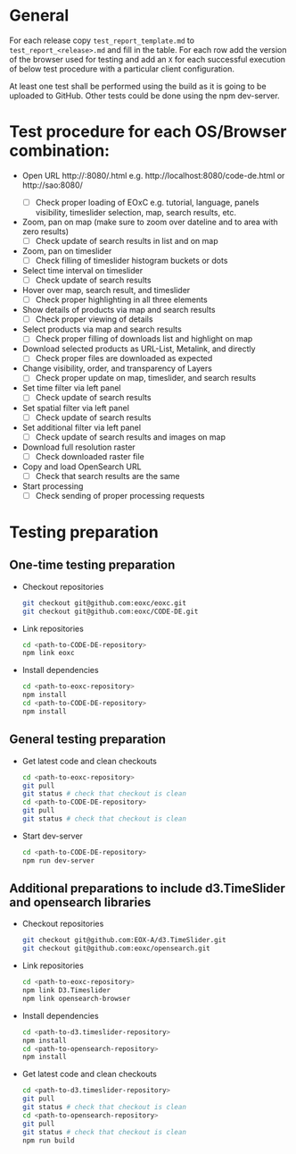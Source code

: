 # General

For each release copy `test_report_template.md` to `test_report_<release>.md`
and fill in the table. For each row add the version of the browser used for
testing and add an `X` for each successful execution of below test procedure
with a particular client configuration.

At least one test shall be performed using the build as it is going to be
uploaded to GitHub. Other tests could be done using the npm dev-server.

# Test procedure for each OS/Browser combination:

* Open URL http://<URL-of-dev-environment>:8080/<configuration>.html e.g. http://localhost:8080/code-de.html or http://sao:8080/
  - [ ] Check proper loading of EOxC e.g. tutorial, language, panels visibility, timeslider selection, map, search results, etc.
* Zoom, pan on map (make sure to zoom over dateline and to area with zero results)
  - [ ] Check update of search results in list and on map
* Zoom, pan on timeslider
  - [ ] Check filling of timeslider histogram buckets or dots
* Select time interval on timeslider
  - [ ] Check update of search results
* Hover over map, search result, and timeslider
  - [ ] Check proper highlighting in all three elements
* Show details of products via map and search results
  - [ ] Check proper viewing of details
* Select products via map and search results
  - [ ] Check proper filling of downloads list and highlight on map
* Download selected products as URL-List, Metalink, and directly
  - [ ] Check proper files are downloaded as expected
* Change visibility, order, and transparency of Layers
  - [ ] Check proper update on map, timeslider, and search results
* Set time filter via left panel
  - [ ] Check update of search results
* Set spatial filter via left panel
  - [ ] Check update of search results
* Set additional filter via left panel
  - [ ] Check update of search results and images on map
* Download full resolution raster
  - [ ] Check downloaded raster file
* Copy and load OpenSearch URL
  - [ ] Check that search results are the same
* Start processing
  - [ ] Check sending of proper processing requests

# Testing preparation

## One-time testing preparation

* Checkout repositories
    ```bash
    git checkout git@github.com:eoxc/eoxc.git
    git checkout git@github.com:eoxc/CODE-DE.git
    ```
* Link repositories
    ```bash
    cd <path-to-CODE-DE-repository>
    npm link eoxc
    ```
* Install dependencies
    ```bash
    cd <path-to-eoxc-repository>
    npm install
    cd <path-to-CODE-DE-repository>
    npm install
    ```

## General testing preparation

* Get latest code and clean checkouts
    ```bash
    cd <path-to-eoxc-repository>
    git pull
    git status # check that checkout is clean
    cd <path-to-CODE-DE-repository>
    git pull
    git status # check that checkout is clean
    ```
* Start dev-server
    ```bash
    cd <path-to-CODE-DE-repository>
    npm run dev-server
    ```

## Additional preparations to include d3.TimeSlider and opensearch libraries

* Checkout repositories
    ```bash
    git checkout git@github.com:EOX-A/d3.TimeSlider.git
    git checkout git@github.com:eoxc/opensearch.git
    ```
* Link repositories
    ```bash
    cd <path-to-eoxc-repository>
    npm link D3.Timeslider
    npm link opensearch-browser
    ```
* Install dependencies
    ```bash
    cd <path-to-d3.timeslider-repository>
    npm install
    cd <path-to-opensearch-repository>
    npm install
    ```
* Get latest code and clean checkouts
    ```bash
    cd <path-to-d3.timeslider-repository>
    git pull
    git status # check that checkout is clean
    cd <path-to-opensearch-repository>
    git pull
    git status # check that checkout is clean
    npm run build
    ```
